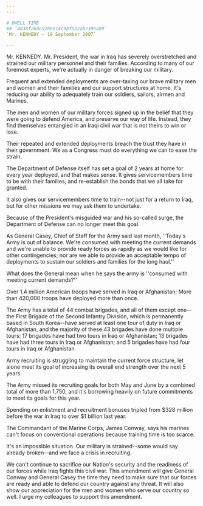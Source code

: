 ```yaml
---
---

# DWELL TIME
## `4038f26dc528ee14c9bf532ab7395ab9`
`Mr. KENNEDY — 19 September 2007`

---
```



Mr. KENNEDY. Mr. President, the war in Iraq has severely 
overstretched and strained our military personnel and their families. 
According to many of our foremost experts, we're actually in danger of 
breaking our military.

Frequent and extended deployments are over-taxing our brave military 
men and women and their families and our support structures at home. 
It's reducing our ability to adequately train our soldiers, sailors, 
airmen and Marines.

The men and women of our military forces signed up in the belief that 
they were going to defend America, and preserve our way of life. 
Instead, they find themselves entangled in an Iraqi civil war that is 
not theirs to win or lose.

Their repeated and extended deployments breach the trust they have in 
their government. We as a Congress must do everything we can to ease 
the strain.

The Department of Defense itself has set a goal of 2 years at home 
for every year deployed, and that makes sense. It gives servicemembers 
time to be with their families, and re-establish the bonds that we all 
take for granted.

It also gives our servicemembers time to train--not just for a return 
to Iraq, but for other missions we may ask them to undertake.

Because of the President's misguided war and his so-called surge, the 
Department of Defense can no longer meet this goal.

As General Casey, Chief of Staff for the Army said last month, 
''Today's Army is out of balance. We're consumed with meeting the 
current demands and we're unable to provide ready forces as rapidly as 
we would like for other contingencies; nor are we able to provide an 
acceptable tempo of deployments to sustain our soldiers and families 
for the long haul.''

What does the General mean when he says the army is ''consumed with 
meeting current demands?''

Over 1.4 million American troops have served in Iraq or Afghanistan; 
More than 420,000 troops have deployed more than once.

The Army has a total of 44 combat brigades, and all of them except 
one--the First Brigade of the Second Infantry Division, which is 
permanently based in South Korea--have served at least one tour of duty 
in Iraq or Afghanistan, and the majority of these 43 brigades have done 
multiple tours: 17 brigades have had two tours in Iraq or Afghanistan; 
13 brigades have had three tours in Iraq or Afghanistan; and 5 brigades 
have had four tours in Iraq or Afghanistan.

Army recruiting is struggling to maintain the current force 
structure, let alone meet its goal of increasing its overall end 
strength over the next 5 years.

The Army missed its recruiting goals for both May and June by a 
combined total of more than 1,750, and it's borrowing heavily on future 
commitments to meet its goals for this year.

Spending on enlistment and recruitment bonuses tripled from $328 
million before the war in Iraq to over $1 billion last year.

The Commandant of the Marine Corps, James Conway, says his marines 
can't focus on conventional operations because training time is too 
scarce.

It's an impossible situation. Our military is strained--some would 
say already broken--and we face a crisis in recruiting.

We can't continue to sacrifice our Nation's security and the 
readiness of our forces while Iraq fights this civil war. This 
amendment will give General Conway and General Casey the time they need 
to make sure that our forces are ready and able to defend our country 
against any threat. It will also show our appreciation for the men and 
women who serve our country so well. I urge my colleagues to support 
this amendment.